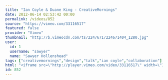 ```yaml
---
title: "Ian Coyle & Duane King - CreativeMornings"
date: 2012-06-14 02:53:42 00:00
permalink: /videos/852
source: "https://vimeo.com/33116517"
featured: false
provider: "Vimeo"
thumbnail: "http://b.vimeocdn.com/ts/224/671/224671404_1280.jpg"
user:
  id: 1
  username: "sawyer"
  name: "Sawyer Hollenshead"
tags: ["creativemornings","design","talk","ian coyle","collaboration"]
html: "<iframe src=\"http://player.vimeo.com/video/33116517\" width=\"1280\" height=\"720\" frameborder=\"0\" webkitAllowFullScreen mozallowfullscreen allowFullScreen></iframe>"
id: 852
---
```


